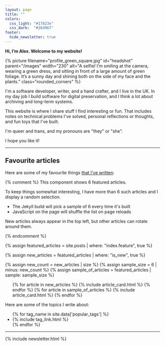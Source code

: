 ```yaml
---
layout: page
title: ""
colors:
  css_light: "#17823e"
  css_dark:  "#26d967"
footer:
  hide_newsletter: true
---
```


<style type="x-text/scss">
  @use "components/article_cards";
  @use "utils/functions.scss" as *;

  @function create_leaf_svg($fill) {
    $fill: str-replace("#{$fill}", '#', '%23');
    $output: '<svg xmlns="http://www.w3.org/2000/svg" x="0px" y="0px" viewBox="0 0 98 98" width="50px">' +
             "<path fill=\"#{$fill}\" " +
             'd="M30.636,61.596c-1.006,1.497-1.859,2.997-2.56,4.5c-3.046,6.531-3.178,13.179-0.396,19.941  c0.536,1.304-0.087,2.797-1.391,3.333c-1.305,0.536-2.797-0.087-3.333-1.391c-3.354-8.155-3.195-16.171,0.476-24.045  c3.45-7.397,10.028-14.608,19.732-21.633c2.324-1.893,4.818-3.785,7.483-5.678c1.069-0.759,1.321-2.241,0.562-3.31  c-0.759-1.069-2.241-1.321-3.31-0.561C37.653,40.026,29.77,47.454,24.243,55.01c-2.331-13.176-0.587-23.597,5.221-31.032  c8.019-10.267,24.155-15.49,47.983-15.54c-0.048,23.828-5.272,39.965-15.538,47.984C54.43,62.264,43.927,63.992,30.636,61.596z"/>' +
             '</svg>';
    @return str-replace($output, '"', '%22');
  }

  hr {
    height: 50px;
    width: 50px;

    $light-svg-url: create_leaf_svg(rgba(#17823e, 0.2));
    $dark-svg-url:  create_leaf_svg(rgba(#26d967, 0.6));

    --hr-background-image: url("data:image/svg+xml;charset=UTF-8,#{$light-svg-url}");

    @media (prefers-color-scheme: dark) {
      --hr-background-image: url("data:image/svg+xml;charset=UTF-8,#{$dark-svg-url}");
    }
  }

  img#headshot {
    border-radius: 50%;
    margin-left:   var(--default-padding);
    margin-bottom: var(--default-padding);
  }

  @media screen and (min-width: 500px) {
    main {
      padding-top: calc(1.5 * var(--default-padding));
    }

    img#headshot {
      float: right;
    }
  }

  @media screen and (max-width: 500px) {
    img#headshot {
      display: block;
      margin-top: var(--default-padding);
      margin-left:  auto;
      margin-right: auto;
    }
  }
</style>

**Hi, I’m Alex. Welcome to my website!**

{%
  picture
  filename="profile_green_square.jpg"
  id="headshot"
  parent="/images"
  width="230"
  alt="A selfie! I’m smiling at the camera, wearing a green dress, and sitting in front of a large amount of green foliage. It’s a sunny day and shining both on the side of my face and the plants."
  class="rounded_corners"
%}

I'm a software developer, writer, and a hand crafter, and I live in the UK.
In my day job I build software for digital preservation, and I think a lot about archiving and long-term systems.

This website is where I share stuff I find interesting or fun.
That includes notes on technical problems I've solved, personal reflections or thoughts, and fun toys that I've built.

I'm queer and trans, and my pronouns are "they" or "she".

I hope you like it!



---



## Favourite articles

Here are some of my favourite things [that I've written](/articles/):

{% comment %}
  This component shows 6 featured articles.

  To keep things somewhat interesting, I have more than 6 such articles
  and I display a random selection.

  - The Jekyll build will pick a sample of 6 every time it's built
  - JavaScript on the page will shuffle the list on page reloads

  New articles always appear in the top left, but other articles can
  rotate around them.

{% endcomment %}

{% assign featured_articles = site.posts | where: "index.feature", true %}

{% assign new_articles = featured_articles | where: "is_new", true %}

{% assign new_count = new_articles | size %}
{% assign sample_size = 6 | minus: new_count %}
{% assign sample_of_articles = featured_articles | sample: sample_size %}

<script>
  function CardImage(card) {
    const yr = card.y - 2000;
    const prefix = card.p;

    if (card.fm === 'JPEG') {
      var suffix = '.jpg';
      var mimeType = 'image/jpg';
    } else {
      var suffix = '.png';
      var mimeType = 'image/png';
    }

    return `
      <div class="c_im_w${card.n ? ' n' : ''}">
        <picture>
          <source
            srcset="/c/${yr}/${prefix}_365w${suffix} 365w,
                    /c/${yr}/${prefix}_730w${suffix} 730w,
                    /c/${yr}/${prefix}_302w${suffix} 302w,
                    /c/${yr}/${prefix}_604w${suffix} 604w,
                    /c/${yr}/${prefix}_405w${suffix} 405w,
                    /c/${yr}/${prefix}_810w${suffix} 810w"
            sizes="(max-width: 450px) 405px, 405px"
            type="${mimeType}"
          >
          <source
            srcset="/c/${yr}/${prefix}_365w.avif 365w,
                    /c/${yr}/${prefix}_730w.avif 730w,
                    /c/${yr}/${prefix}_302w.avif 302w,
                    /c/${yr}/${prefix}_604w.avif 604w,
                    /c/${yr}/${prefix}_405w.avif 405w,
                    /c/${yr}/${prefix}_810w.avif 810w"
            sizes="(max-width: 450px) 405px, 405px"
            type="image/avif"
          >
          <source
            srcset="/c/${yr}/${prefix}_365w.webp 365w,
                    /c/${yr}/${prefix}_730w.webp 730w,
                    /c/${yr}/${prefix}_302w.webp 302w,
                    /c/${yr}/${prefix}_604w.webp 604w,
                    /c/${yr}/${prefix}_405w.webp 405w,
                    /c/${yr}/${prefix}_810w.webp 810w"
            sizes="(max-width: 450px) 405px, 405px"
            type="image/webp"
          >
          <img src="/c/${yr}/${prefix}_365w.jpg" alt="" loading="lazy">
        </picture>
        ${card.n ? '<div class="new_banner">NEW</div>' : ''}
      </div>
    `;
  }

  function ArticleCard(card) {
    return `
      <li
        class="card"
        style="
          ${card.cl ? `--c-lt: #${card.cl}` : ''};
          ${card.cd ? `--c-dk: #${card.cd}` : ''};
        "
      >
        <a href="/${card.y}/${card.s}/">
          ${CardImage(card)}
          <div class="c_meta">
            <p class="c_title">
              ${card.t}
            </p>
            ${
              typeof card.d !== 'undefined'
                ? `<p class="c_desc">${card.d}</p>`
                : ''
            }
          </div>
        </a>
      </li>
    `;
  }

  {%- capture featuredArticlesJson -%}
    [
      {% comment %}
        cl = color light
        cd = color dark
        new = is new?
        t = title
        y = year
        s = slug
        p = prefix
        fm = image format
        d = descritpion
      {% endcomment %}
      {% for article in featured_articles %}
        {
          "cl": {{ article.card.color_lt | replace: "#", "" | jsonify }},
          "cd": {{ article.card.color_dk | replace: "#", "" | jsonify }},
          {% if article.is_new %}
          "n": {{ article.is_new }},
          {% endif %}
          "t": {{ article.title | markdownify_oneline | cleanup_text | jsonify }},
          "y": {{ article.date | date: "%Y" }},
          "s": {{ article.slug | jsonify }},
          "p": {{ article.card.index_prefix | jsonify }},
          "fm": {{ article.card.index_image.format | jsonify }},
          {% if article.summary %}
            "d": {{ article.summary | markdownify_oneline | cleanup_text | jsonify }}
          {% endif %}
        }
        {% unless forloop.last %},{% endunless %}
      {% endfor %}
    ]
  {%- endcapture -%}

  const featuredArticles = {{ featuredArticlesJson | compact_json }};

  window.addEventListener("DOMContentLoaded", function() {
    const newArticles = featuredArticles
      .filter(card => typeof card.n !== 'undefined');
    const randomArticles = featuredArticles
      .filter(art => !newArticles.includes(art))
      .sort(() => 0.5 - Math.random())
      .slice(0, 6);

    document.querySelector("#featured_articles").innerHTML =
      newArticles.concat(randomArticles)
        .slice(0, 6)
        .map(ArticleCard)
        .join("");
  });
</script>

<ul class="article_cards" id="featured_articles">
  {% for article in new_articles %}
    {% include article_card.html %}
  {% endfor %}
  {% for article in sample_of_articles %}
    {% include article_card.html %}
  {% endfor %}
</ul>

Here are some of the topics I write about:

<ul class="dot_list" id="popular_tags">
  {% for tag_name in site.data['popular_tags'] %}
    <li>{% include tag_link.html %}</li>
  {% endfor %}
</ul>

<style>
  #popular_tags a:visited {
    color: var(--link-color);
  }
</style>



---

{% include newsletter.html %}
